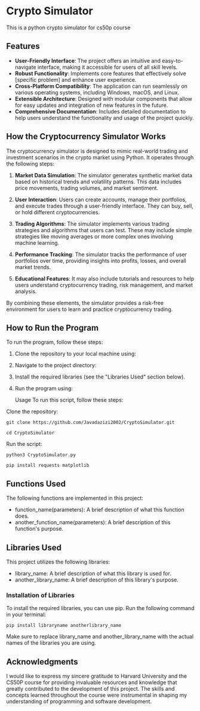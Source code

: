 # Crypto Simulator
This is a python crypto simulator for cs50p course
## Features
- **User-Friendly Interface**: The project offers an intuitive and easy-to-navigate interface, making it accessible for users of all skill levels.
- **Robust Functionality**: Implements core features that effectively solve [specific problem] and enhance user experience.
- **Cross-Platform Compatibility**: The application can run seamlessly on various operating systems, including Windows, macOS, and Linux.
- **Extensible Architecture**: Designed with modular components that allow for easy updates and integration of new features in the future.
- **Comprehensive Documentation**: Includes detailed documentation to help users understand the functionality and usage of the project quickly.




## How the Cryptocurrency Simulator Works
The cryptocurrency simulator is designed to mimic real-world trading and investment scenarios in the crypto market using Python. It operates through the following steps:

1. **Market Data Simulation**: The simulator generates synthetic market data based on historical trends and volatility patterns. This data includes price movements, trading volumes, and market sentiment.

2. **User Interaction**: Users can create accounts, manage their portfolios, and execute trades through a user-friendly interface. They can buy, sell, or hold different cryptocurrencies.

3. **Trading Algorithms**: The simulator implements various trading strategies and algorithms that users can test. These may include simple strategies like moving averages or more complex ones involving machine learning.

4. **Performance Tracking**: The simulator tracks the performance of user portfolios over time, providing insights into profits, losses, and overall market trends.

5. **Educational Features**: It may also include tutorials and resources to help users understand cryptocurrency trading, risk management, and market analysis.

By combining these elements, the simulator provides a risk-free environment for users to learn and practice cryptocurrency trading.


## How to Run the Program
To run the program, follow these steps:

1. Clone the repository to your local machine using:
   
   
2. Navigate to the project directory:
   

3. Install the required libraries (see the "Libraries Used" section below).

4. Run the program using:
   
  
   Usage
To run this script, follow these steps:

Clone the repository:

`git clone https://github.com/Javadazizi2002/CryptoSimulator.git`

`cd CryptoSimulator`

Run the script:

`python3 CryptoSimulator.py`

`pip install requests matplotlib`


## Functions Used
The following functions are implemented in this project:

- function_name(parameters): A brief description of what this function does.
- another_function_name(parameters): A brief description of this function's purpose.


## Libraries Used
This project utilizes the following libraries:

- library_name: A brief description of what this library is used for.
- another_library_name: A brief description of this library's purpose.


### Installation of Libraries
To install the required libraries, you can use pip. Run the following command in your terminal:

`pip install libraryname anotherlibrary_name`


Make sure to replace library_name and another_library_name with the actual names of the libraries you are using.


## Acknowledgments
I would like to express my sincere gratitude to Harvard University and the CS50P course for providing invaluable resources and knowledge that greatly contributed to the development of this project. The skills and concepts learned throughout the course were instrumental in shaping my understanding of programming and software development.



